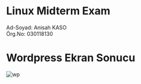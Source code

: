 # Linux Midterm Exam 
Ad-Soyad: Anisah KASO <br />
Örg.No: 030118130

# Wordpress Ekran Sonucu
![wp](https://user-images.githubusercontent.com/61195093/229876174-09e7efa9-96b6-4c84-b539-026b086ed5db.png)
